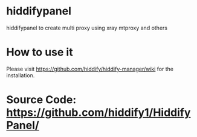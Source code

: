 # hiddifypanel 

 hiddifypanel to create multi proxy using xray mtproxy and others

# How to use it
Please visit https://github.com/hiddify/hiddify-manager/wiki for the installation.

# Source Code: https://github.com/hiddify1/HiddifyPanel/
<!--
## Installation

From source:

```bash
git clone https://github.com/hiddify/HiddifyPanel hiddifypanel
cd hiddifypanel
make install
```

From pypi:

```bash
pip install hiddifypanel
```

## Executing

This application has a CLI interface that extends the Flask CLI.

Just run:

```bash
$ hiddifypanel
```

or

```bash
$ python -m hiddifypanel
```

To see the help message and usage instructions.

## First run

```bash
hiddifypanel init-db   # run once
echo localhost:9000/$(hiddifypanel admin-path)
hiddifypanel run
```


> **Note**: You can also use `flask run` to run the application.

-->
